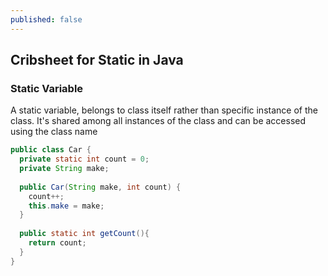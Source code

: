 ```yaml
---
published: false
---
```

## Cribsheet for Static in Java

### Static Variable

A static variable, belongs to class itself rather than specific instance of the class. It's shared among all instances of the class and can be accessed using the class name

```java
public class Car {
  private static int count = 0;
  private String make;
  
  public Car(String make, int count) {
    count++;
    this.make = make; 
  }
  
  public static int getCount(){
    return count;
  }
}
```